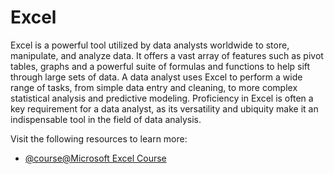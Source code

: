 # Excel

Excel is a powerful tool utilized by data analysts worldwide to store, manipulate, and analyze data. It offers a vast array of features such as pivot tables, graphs and a powerful suite of formulas and functions to help sift through large sets of data. A data analyst uses Excel to perform a wide range of tasks, from simple data entry and cleaning, to more complex statistical analysis and predictive modeling. Proficiency in Excel is often a key requirement for a data analyst, as its versatility and ubiquity make it an indispensable tool in the field of data analysis.

Visit the following resources to learn more:

- [@course@Microsoft Excel Course](https://support.microsoft.com/en-us/office/excel-video-training-9bc05390-e94c-46af-a5b3-d7c22f6990bb)